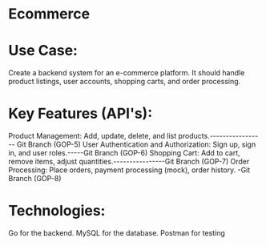 # Ecommerce
# Use Case: 
Create a backend system for an e-commerce platform. It should handle product listings, user accounts, shopping carts, and order processing.
# Key Features (API's):
Product Management: Add, update, delete, and list products.----------------- Git Branch (GOP-5)
User Authentication and Authorization: Sign up, sign in, and user roles.-----Git Branch (GOP-6)
Shopping Cart: Add to cart, remove items, adjust quantities.----------------Git Branch (GOP-7)
Order Processing: Place orders, payment processing (mock), order history. -Git Branch (GOP-8)
# Technologies:
Go for the backend.
MySQL for the database.
Postman for testing
